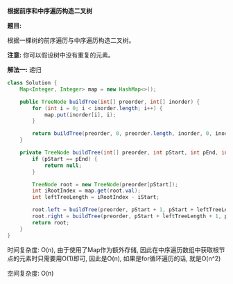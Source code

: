 **根据前序和中序遍历构造二叉树**

**题目:**

根据一棵树的前序遍历与中序遍历构造二叉树。

**注意:**
你可以假设树中没有重复的元素。

**解法一:** 递归

```java
class Solution {
    Map<Integer, Integer> map = new HashMap<>();

    public TreeNode buildTree(int[] preorder, int[] inorder) {
        for (int i = 0; i < inorder.length; i++) {
            map.put(inorder[i], i);
        }

        return buildTree(preorder, 0, preorder.length, inorder, 0, inorder.length);
    }

    private TreeNode buildTree(int[] preorder, int pStart, int pEnd, int[] inorder, int iStart, int iEnd) {
        if (pStart == pEnd) {
            return null;
        }

        TreeNode root = new TreeNode(preorder[pStart]);
        int iRootIndex = map.get(root.val);
        int leftTreeLength = iRootIndex - iStart;

        root.left = buildTree(preorder, pStart + 1, pStart + leftTreeLength + 1, inorder, iStart, iRootIndex);
        root.right = buildTree(preorder, pStart + leftTreeLength + 1, pEnd, inorder, iRootIndex + 1, iEnd);
        return root;
    }
}
```

时间复杂度: O(n), 由于使用了Map作为额外存储, 因此在中序遍历数组中获取根节点的元素时只需要用O(1)即可, 因此是O(n), 如果是for循环遍历的话, 就是O(n^2)

空间复杂度: O(n)